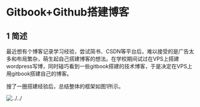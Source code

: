# Gitbook+Github搭建博客

## 1 简述

最近想有个博客记录学习经验，尝试简书、CSDN等平台后，难以接受的是广告太多和布局繁杂，萌生起自己搭建博客的想法。在学校期间试过在VPS上搭建wordpress写博，同时碰巧看到一些gitbook搭建的技术博客，于是决定在VPS上用gitbook搭建自己的博客。

搜了一圈搭建经验后，总结整体的框架如图1所示。

![../../]()